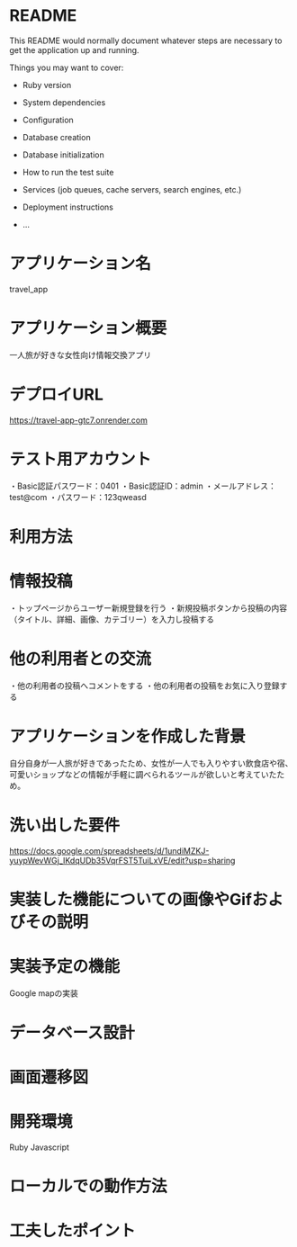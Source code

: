 # README

This README would normally document whatever steps are necessary to get the
application up and running.

Things you may want to cover:

* Ruby version

* System dependencies

* Configuration

* Database creation

* Database initialization

* How to run the test suite

* Services (job queues, cache servers, search engines, etc.)

* Deployment instructions

* ...

# アプリケーション名
 travel_app
# アプリケーション概要
 一人旅が好きな女性向け情報交換アプリ
# デプロイURL
 https://travel-app-gtc7.onrender.com
# テスト用アカウント
  ・Basic認証パスワード：0401
  ・Basic認証ID：admin
  ・メールアドレス：test@com
  ・パスワード：123qweasd
# 利用方法
 # 情報投稿
 ・トップページからユーザー新規登録を行う
 ・新規投稿ボタンから投稿の内容（タイトル、詳細、画像、カテゴリー）を入力し投稿する
 # 他の利用者との交流
 ・他の利用者の投稿へコメントをする
 ・他の利用者の投稿をお気に入り登録する
# アプリケーションを作成した背景
 自分自身が一人旅が好きであったため、女性が一人でも入りやすい飲食店や宿、可愛いショップなどの情報が手軽に調べられるツールが欲しいと考えていたため。
# 洗い出した要件
 https://docs.google.com/spreadsheets/d/1undiMZKJ-yuypWevWGj_IKdqUDb35VqrFST5TuiLxVE/edit?usp=sharing
# 実装した機能についての画像やGifおよびその説明

# 実装予定の機能
 Google mapの実装
# データベース設計

# 画面遷移図

# 開発環境
 Ruby
 Javascript
# ローカルでの動作方法
# 工夫したポイント

